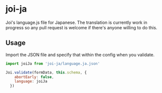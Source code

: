 # joi-ja

Joi's language.js file for Japanese. The translation is currently work in progress so any pull request is welcome if there's anyone willing to do this.

## Usage

Import the JSON file and specify that within the config when you validate.

```javascript
import joiJa from 'joi-ja/language.ja.json'

Joi.validate(formData, this.schema, {
    abortEarly: false,
    language: joiJa
  })
```